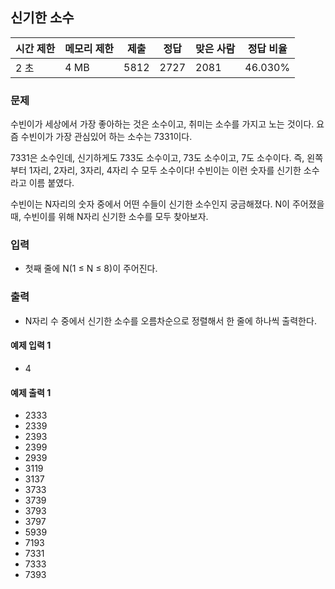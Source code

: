 ## 신기한 소수
 
|시간 제한|	메모리 제한|	제출|	정답|	맞은 사람|	정답 비율|
|---|---|---|---|---|---|
|2 초|	4 MB|	5812|	2727|	2081|	46.030%|

### 문제
수빈이가 세상에서 가장 좋아하는 것은 소수이고, 취미는 소수를 가지고 노는 것이다. 요즘 수빈이가 가장 관심있어 하는 소수는 7331이다.

7331은 소수인데, 신기하게도 733도 소수이고, 73도 소수이고, 7도 소수이다. 즉, 왼쪽부터 1자리, 2자리, 3자리, 4자리 수 모두 소수이다! 수빈이는 이런 숫자를 신기한 소수라고 이름 붙였다.

수빈이는 N자리의 숫자 중에서 어떤 수들이 신기한 소수인지 궁금해졌다. N이 주어졌을 때, 수빈이를 위해 N자리 신기한 소수를 모두 찾아보자.

### 입력
- 첫째 줄에 N(1 ≤ N ≤ 8)이 주어진다.

### 출력
- N자리 수 중에서 신기한 소수를 오름차순으로 정렬해서 한 줄에 하나씩 출력한다.

#### 예제 입력 1 
- 4

#### 예제 출력 1 
- 2333
- 2339
- 2393
- 2399
- 2939
- 3119
- 3137
- 3733
- 3739
- 3793
- 3797
- 5939
- 7193
- 7331
- 7333
- 7393